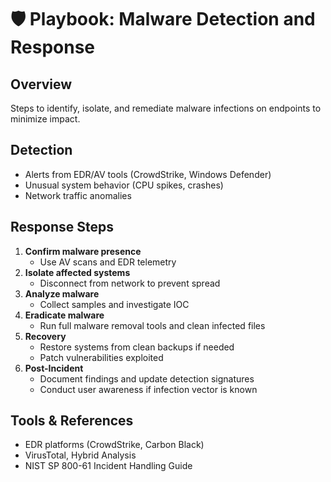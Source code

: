 # 🛡️ Playbook: Malware Detection and Response

## Overview  
Steps to identify, isolate, and remediate malware infections on endpoints to minimize impact.

## Detection  
- Alerts from EDR/AV tools (CrowdStrike, Windows Defender)  
- Unusual system behavior (CPU spikes, crashes)  
- Network traffic anomalies

## Response Steps  
1. **Confirm malware presence**  
   - Use AV scans and EDR telemetry  
2. **Isolate affected systems**  
   - Disconnect from network to prevent spread  
3. **Analyze malware**  
   - Collect samples and investigate IOC  
4. **Eradicate malware**  
   - Run full malware removal tools and clean infected files  
5. **Recovery**  
   - Restore systems from clean backups if needed  
   - Patch vulnerabilities exploited  
6. **Post-Incident**  
   - Document findings and update detection signatures  
   - Conduct user awareness if infection vector is known

## Tools & References  
- EDR platforms (CrowdStrike, Carbon Black)  
- VirusTotal, Hybrid Analysis  
- NIST SP 800-61 Incident Handling Guide  
